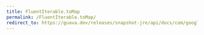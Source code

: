 ```yaml
---
title: FluentIterable.toMap
permalink: /FluentIterable.toMap/
redirect_to: https://guava.dev/releases/snapshot-jre/api/docs/com/google/common/collect/FluentIterable.html#toMap-com.google.common.base.Function-
---
```

